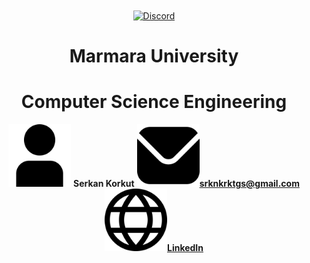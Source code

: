 <div align="center" >
    <a href="https://www.marmara.edu.tr" target="blank"><img align="center" alt="Discord" src="https://logos-download.com/wp-content/uploads/2021/01/Marmara_Universitesi_Logo.png" height="400"/></a>
    
  <br>
    
# **Marmara University**
# **Computer Science Engineering**
    
<img src="/icons/user.png" width="100">   **Serkan Korkut**
<img src="/icons/mail.png" width="100"><a href="srknkrktgs@gmail.com">**srknkrktgs@gmail.com**</a>
<img src="/icons/link.png" width="100"><a href="https://www.linkedin.com/in/serkankorkut17/">**LinkedIn**</a>
    
</div>
